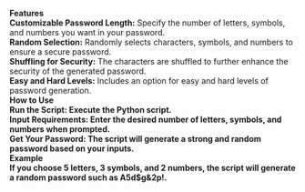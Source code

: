 <b>Features</b><br>
<b>Customizable Password Length:</b> Specify the number of letters, symbols, and numbers you want in your password.<br>
<b>Random Selection:</b> Randomly selects characters, symbols, and numbers to ensure a secure password.<br>
<b>Shuffling for Security:</b> The characters are shuffled to further enhance the security of the generated password.<br>
<b>Easy and Hard Levels:</b> Includes an option for easy and hard levels of password generation.<br>
<b>How to Use<br>
<b>Run the Script:</b> Execute the Python script.<br>
<b>Input Requirements:</b> Enter the desired number of letters, symbols, and numbers when prompted.<br>
<b>Get Your Password:</b> The script will generate a strong and random password based on your inputs.<br>
<b>Example</b><br>
If you choose 5 letters, 3 symbols, and 2 numbers, the script will generate a random password such as A5d$g&2p!.<br>
